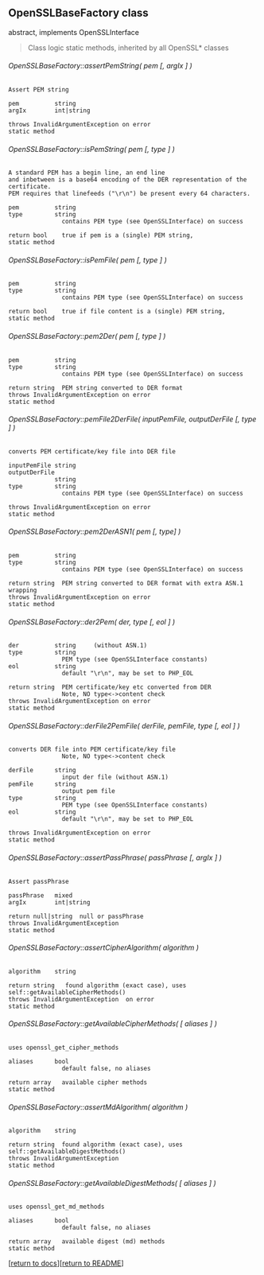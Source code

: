 
## OpenSSLBaseFactory class
abstract, implements OpenSSLInterface


>Class logic static methods, inherited by all OpenSSL* classes

###### OpenSSLBaseFactory::assertPemString( pem [, argIx ] )
    Assert PEM string
    
    pem          string
    argIx        int|string
    
    throws InvalidArgumentException on error
    static method

###### OpenSSLBaseFactory::isPemString( pem [, type ] )
    A standard PEM has a begin line, an end line
    and inbetween is a base64 encoding of the DER representation of the certificate.
    PEM requires that linefeeds ("\r\n") be present every 64 characters.
    
    pem          string
    type         string
                   contains PEM type (see OpenSSLInterface) on success
    
    return bool    true if pem is a (single) PEM string,
    static method

###### OpenSSLBaseFactory::isPemFile( pem [, type ] )
    pem          string
    type         string
                   contains PEM type (see OpenSSLInterface) on success
    
    return bool    true if file content is a (single) PEM string,
    static method


###### OpenSSLBaseFactory::pem2Der( pem [, type ] )
    pem          string
    type         string
                   contains PEM type (see OpenSSLInterface) on success
    
    return string  PEM string converted to DER format
    throws InvalidArgumentException on error
    static method

###### OpenSSLBaseFactory::pemFile2DerFile( inputPemFile, outputDerFile [, type ] )
    converts PEM certificate/key file into DER file
    
    inputPemFile string
    outputDerFile 
                 string
    type         string
                   contains PEM type (see OpenSSLInterface) on success
    
    throws InvalidArgumentException on error
    static method

###### OpenSSLBaseFactory::pem2DerASN1( pem [, type] )
    pem          string
    type         string
                   contains PEM type (see OpenSSLInterface) on success
    
    return string  PEM string converted to DER format with extra ASN.1 wrapping
    throws InvalidArgumentException on error
    static method

###### OpenSSLBaseFactory::der2Pem( der, type [, eol ] )
    der          string     (without ASN.1)
    type         string
                   PEM type (see OpenSSLInterface constants)
    eol          string
                   default "\r\n", may be set to PHP_EOL
    
    return string  PEM certificate/key etc converted from DER
                   Note, NO type<->content check
    throws InvalidArgumentException on error
    static method

###### OpenSSLBaseFactory::derFile2PemFile( derFile, pemFile, type [, eol ] )
    converts DER file into PEM certificate/key file
                   Note, NO type<->content check
                   
    derFile      string 
                   input der file (without ASN.1)
    pemFile      string 
                   output pem file
    type         string
                   PEM type (see OpenSSLInterface constants)
    eol          string
                   default "\r\n", may be set to PHP_EOL
    
    throws InvalidArgumentException on error
    static method


###### OpenSSLBaseFactory::assertPassPhrase( passPhrase [, argIx ] )
    Assert passPhrase
    
    passPhrase   mixed
    argIx        int|string
    
    return null|string  null or passPhrase
    throws InvalidArgumentException
    static method


###### OpenSSLBaseFactory::assertCipherAlgorithm( algorithm )
    algorithm    string
    
    return string   found algorithm (exact case), uses self::getAvailableCipherMethods()
    throws InvalidArgumentException  on error
    static method

###### OpenSSLBaseFactory::getAvailableCipherMethods( [ aliases ] )
    uses openssl_get_cipher_methods
    
    aliases      bool  
                   default false, no aliases
    
    return array   available cipher methods
    static method


###### OpenSSLBaseFactory::assertMdAlgorithm( algorithm )
    algorithm    string
    
    return string  found algorithm (exact case), uses self::getAvailableDigestMethods()
    throws InvalidArgumentException
    static method

###### OpenSSLBaseFactory::getAvailableDigestMethods( [ aliases ] )
    uses openssl_get_md_methods
    
    aliases      bool  
                   default false, no aliases
    
    return array   available digest (md) methods
    static method


[[return to docs](docs.md)][[return to README](../README.md)]
